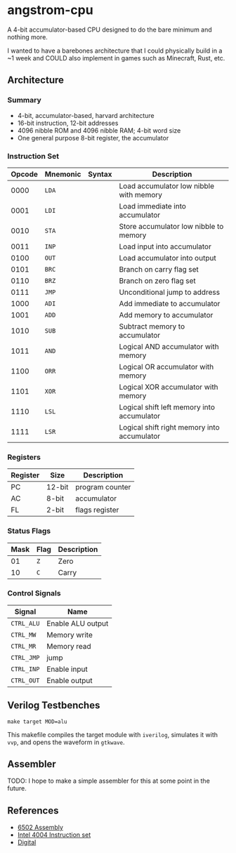 # angstrom-cpu

A 4-bit accumulator-based CPU designed to do the bare minimum and nothing more. 

I wanted to have a barebones architecture that I could physically build in
a ~1 week and COULD also implement in games such as Minecraft, Rust, etc.

## Architecture

### Summary

- 4-bit, accumulator-based, harvard architecture
- 16-bit instruction, 12-bit addresses
- 4096 nibble ROM and 4096 nibble RAM; 4-bit word size
- One general purpose 8-bit register, the accumulator

### Instruction Set

| Opcode | Mnemonic | Syntax | Description |
| ------ | -------- | ------ | ----------- |
| 0000   | `LDA`    |        | Load accumulator low nibble with memory |
| 0001   | `LDI`    |        | Load immediate into accumulator |
| 0010   | `STA`    |        | Store accumulator low nibble to memory |
| 0011   | `INP`    |        | Load input into accumulator |
| 0100   | `OUT`    |        | Load accumulator into output |
| 0101   | `BRC`    |        | Branch on carry flag set |
| 0110   | `BRZ`    |        | Branch on zero flag set |
| 0111   | `JMP`    |        | Unconditional jump to address |
| 1000   | `ADI`    |        | Add immediate to accumulator |
| 1001   | `ADD`    |        | Add memory to accumulator |
| 1010   | `SUB`    |        | Subtract memory to accumulator |
| 1011   | `AND`    |        | Logical AND accumulator with memory |
| 1100   | `ORR`    |        | Logical OR accumulator with memory |
| 1101   | `XOR`    |        | Logical XOR accumulator with memory |
| 1110   | `LSL`    |        | Logical shift left memory into accumulator |
| 1111   | `LSR`    |        | Logical shift right memory into accumulator |

### Registers

| Register | Size   | Description     |
| -------- | ------ | ---------       |
| PC       | 12-bit | program counter |
| AC       | 8-bit  | accumulator     |
| FL       | 2-bit  | flags register  |

### Status Flags

| Mask | Flag  | Description |
| ---- | ----- | ----------- |
| 01   | `Z`   | Zero  |
| 10   | `C`   | Carry |

### Control Signals

| Signal     | Name |
| ---------- | ---- |
| `CTRL_ALU` | Enable ALU output |
| `CTRL_MW`  | Memory write |
| `CTRL_MR`  | Memory read  |
| `CTRL_JMP` | jump |
| `CTRL_INP` | Enable input |
| `CTRL_OUT` | Enable output |

## Verilog Testbenches

`make target MOD=alu`

This makefile compiles the target module with `iverilog`, 
simulates it with `vvp`, and opens the waveform in `gtkwave`.

## Assembler

TODO: I hope to make a simple assembler for this at some point in the future.

## References

- [6502 Assembly](https://en.wikibooks.org/wiki/6502_Assembly)
- [Intel 4004 Instruction set](http://e4004.szyc.org/iset.html)
- [Digital](https://github.com/hneemann/Digital)
